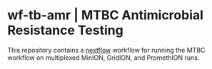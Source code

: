# wf-tb-amr | MTBC Antimicrobial Resistance Testing

This repository contains a [nextflow](https://www.nextflow.io/) workflow for
running the MTBC workflow on multiplexed MinION, GridION, and
PromethION runs.
